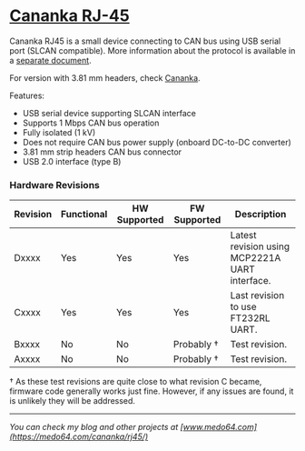 [Cananka RJ-45](https://medo64.com/cananka/)
============================================

Cananka RJ45 is a small device connecting to CAN bus using USB serial port
(SLCAN compatible). More information about the protocol is available in a
[separate document](PROTOCOL.md).

For version with 3.81 mm headers, check [Cananka](README.md).

Features:
* USB serial device supporting SLCAN interface
* Supports 1 Mbps CAN bus operation
* Fully isolated (1 kV)
* Does not require CAN bus power supply (onboard DC-to-DC converter)
* 3.81 mm strip headers CAN bus connector
* USB 2.0 interface (type B)


### Hardware Revisions ###

| Revision | Functional | HW Supported | FW Supported | Description                                    |
|----------|------------|--------------|--------------|------------------------------------------------|
| Dxxxx    | Yes        | Yes          | Yes          | Latest revision using MCP2221A UART interface. |
| Cxxxx    | Yes        | Yes          | Yes          | Last revision to use FT232RL UART.             |
| Bxxxx    | No         | No           | Probably †   | Test revision.                                 |
| Axxxx    | No         | No           | Probably †   | Test revision.                                 |

† As these test revisions are quite close to what revision C became, firmware
code generally works just fine. However, if any issues are found, it is unlikely
they will be addressed.


---
*You can check my blog and other projects at [www.medo64.com](https://medo64.com/cananka/rj45/)*
